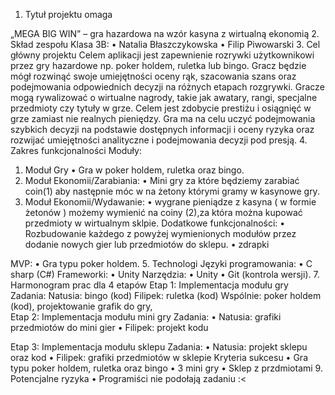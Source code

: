 1.	Tytuł projektu
omaga

„MEGA BIG WIN” – gra hazardowa na wzór kasyna z wirtualną ekonomią 
2. Skład zespołu
Klasa 3B:
•	Natalia Błaszczykowska
•	Filip Piwowarski
3. Cel główny projektu
Celem aplikacji jest zapewnienie rozrywki użytkownikowi przez gry hazardowe np. poker holdem, ruletka lub bingo. Gracz będzie mógł rozwinąć swoje umiejętności oceny rąk, szacowania szans oraz podejmowania odpowiednich decyzji na różnych etapach rozgrywki. Gracze mogą rywalizować o wirtualne nagrody, takie jak awatary, rangi, specjalne przedmioty czy tytuły w grze. Celem jest zdobycie prestiżu i osiągnięć w grze zamiast nie realnych pieniędzy. Gra ma na celu uczyć podejmowania szybkich decyzji na podstawie dostępnych informacji i oceny ryzyka oraz rozwijać umiejętności analityczne i podejmowania decyzji pod presją.
4. Zakres funkcjonalności
Moduły:
1.	Moduł Gry
•	Gra w poker holdem, ruletka oraz bingo.
2.	Moduł Ekonomii/Zarabiania:
•	Mini gry za które będziemy zarabiać coin(1) aby następnie móc w na żetony którymi gramy w kasynowe gry. 
3.	Moduł Ekonomii/Wydawanie:
•	wygrane pieniądze z kasyna ( w formie żetonów ) możemy wymienić na coiny (2),za która można kupować przedmioty w wirtualnym sklpie.
Dodatkowe funkcjonalności:
•	Rozbudowanie każdego z powyżej wymienionych modułów przez dodanie nowych gier lub przedmiotów do sklepu. 
•	zdrapki
	
MVP:
•	Gra typu poker holdem. 
5. Technologi
Języki programowania:
•	C sharp (C#)
Frameworki:
•	Unity
Narzędzia:
•	Unity
•	Git (kontrola wersji).
7. Harmonogram prac dla 4 etapów
Etap 1: Implementacja modułu gry
Zadania:
Natusia: bingo (kod)
Filipek: ruletka (kod)
Wspólnie: poker holdem (kod), projektowanie grafik do gry,  
Etap 2: Implementacja modułu mini gry
Zadania:
•	Natusia: grafiki przedmiotów do mini gier
•	Filipek:  projekt kodu

Etap 3: Implementacja modułu sklepu
Zadania:
•	Natusia: projekt sklepu oraz kod
•	Filipek: grafiki przedmiotów w sklepie
Kryteria sukcesu
•	Gra typu poker holdem, ruletka oraz bingo
•	3 mini gry
•	Sklep z przdmiotami 
9. Potencjalne ryzyka
•	Programiści nie podołają zadaniu :<
